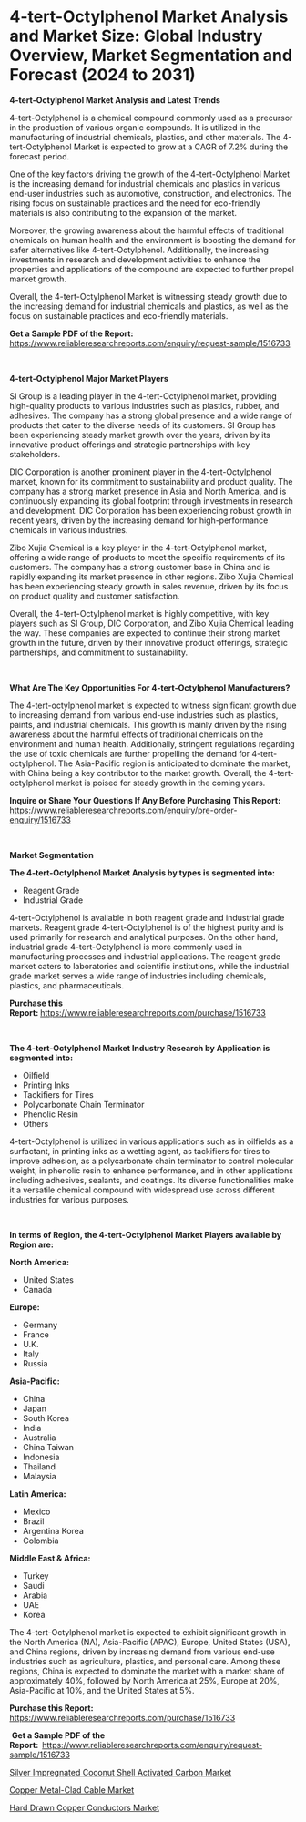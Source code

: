 <p><h1>4-tert-Octylphenol Market Analysis and Market Size: Global Industry Overview, Market Segmentation and Forecast (2024 to 2031)</h1></p><p><strong>4-tert-Octylphenol Market Analysis and Latest Trends</strong></p>
<p><p>4-tert-Octylphenol is a chemical compound commonly used as a precursor in the production of various organic compounds. It is utilized in the manufacturing of industrial chemicals, plastics, and other materials. The 4-tert-Octylphenol Market is expected to grow at a CAGR of 7.2% during the forecast period. </p><p>One of the key factors driving the growth of the 4-tert-Octylphenol Market is the increasing demand for industrial chemicals and plastics in various end-user industries such as automotive, construction, and electronics. The rising focus on sustainable practices and the need for eco-friendly materials is also contributing to the expansion of the market.</p><p>Moreover, the growing awareness about the harmful effects of traditional chemicals on human health and the environment is boosting the demand for safer alternatives like 4-tert-Octylphenol. Additionally, the increasing investments in research and development activities to enhance the properties and applications of the compound are expected to further propel market growth.</p><p>Overall, the 4-tert-Octylphenol Market is witnessing steady growth due to the increasing demand for industrial chemicals and plastics, as well as the focus on sustainable practices and eco-friendly materials.</p></p>
<p><strong>Get a Sample PDF of the Report:&nbsp;</strong> <a href="https://www.reliableresearchreports.com/enquiry/request-sample/1516733">https://www.reliableresearchreports.com/enquiry/request-sample/1516733</a></p>
<p>&nbsp;</p>
<p><strong>4-tert-Octylphenol Major Market Players</strong></p>
<p><p>SI Group is a leading player in the 4-tert-Octylphenol market, providing high-quality products to various industries such as plastics, rubber, and adhesives. The company has a strong global presence and a wide range of products that cater to the diverse needs of its customers. SI Group has been experiencing steady market growth over the years, driven by its innovative product offerings and strategic partnerships with key stakeholders.</p><p>DIC Corporation is another prominent player in the 4-tert-Octylphenol market, known for its commitment to sustainability and product quality. The company has a strong market presence in Asia and North America, and is continuously expanding its global footprint through investments in research and development. DIC Corporation has been experiencing robust growth in recent years, driven by the increasing demand for high-performance chemicals in various industries.</p><p>Zibo Xujia Chemical is a key player in the 4-tert-Octylphenol market, offering a wide range of products to meet the specific requirements of its customers. The company has a strong customer base in China and is rapidly expanding its market presence in other regions. Zibo Xujia Chemical has been experiencing steady growth in sales revenue, driven by its focus on product quality and customer satisfaction.</p><p>Overall, the 4-tert-Octylphenol market is highly competitive, with key players such as SI Group, DIC Corporation, and Zibo Xujia Chemical leading the way. These companies are expected to continue their strong market growth in the future, driven by their innovative product offerings, strategic partnerships, and commitment to sustainability.</p></p>
<p>&nbsp;</p>
<p><strong>What Are The Key Opportunities For 4-tert-Octylphenol Manufacturers?</strong></p>
<p><p>The 4-tert-octylphenol market is expected to witness significant growth due to increasing demand from various end-use industries such as plastics, paints, and industrial chemicals. This growth is mainly driven by the rising awareness about the harmful effects of traditional chemicals on the environment and human health. Additionally, stringent regulations regarding the use of toxic chemicals are further propelling the demand for 4-tert-octylphenol. The Asia-Pacific region is anticipated to dominate the market, with China being a key contributor to the market growth. Overall, the 4-tert-octylphenol market is poised for steady growth in the coming years.</p></p>
<p><strong>Inquire or Share Your Questions If Any Before Purchasing This Report:</strong> <a href="https://www.reliableresearchreports.com/enquiry/pre-order-enquiry/1516733">https://www.reliableresearchreports.com/enquiry/pre-order-enquiry/1516733</a></p>
<p>&nbsp;</p>
<p><strong>Market Segmentation</strong></p>
<p><strong>The 4-tert-Octylphenol Market Analysis by types is segmented into:</strong></p>
<p><ul><li>Reagent Grade</li><li>Industrial Grade</li></ul></p>
<p><p>4-tert-Octylphenol is available in both reagent grade and industrial grade markets. Reagent grade 4-tert-Octylphenol is of the highest purity and is used primarily for research and analytical purposes. On the other hand, industrial grade 4-tert-Octylphenol is more commonly used in manufacturing processes and industrial applications. The reagent grade market caters to laboratories and scientific institutions, while the industrial grade market serves a wide range of industries including chemicals, plastics, and pharmaceuticals.</p></p>
<p><strong>Purchase this Report:&nbsp;</strong><a href="https://www.reliableresearchreports.com/purchase/1516733">https://www.reliableresearchreports.com/purchase/1516733</a></p>
<p>&nbsp;</p>
<p><strong>The 4-tert-Octylphenol Market Industry Research by Application is segmented into:</strong></p>
<p><ul><li>Oilfield</li><li>Printing Inks</li><li>Tackifiers for Tires</li><li>Polycarbonate Chain Terminator</li><li>Phenolic Resin</li><li>Others</li></ul></p>
<p><p>4-tert-Octylphenol is utilized in various applications such as in oilfields as a surfactant, in printing inks as a wetting agent, as tackifiers for tires to improve adhesion, as a polycarbonate chain terminator to control molecular weight, in phenolic resin to enhance performance, and in other applications including adhesives, sealants, and coatings. Its diverse functionalities make it a versatile chemical compound with widespread use across different industries for various purposes.</p></p>
<p>&nbsp;</p>
<p><strong>In terms of Region, the 4-tert-Octylphenol Market Players available by Region are:</strong></p>
<p>
    <p> <strong> North America: </strong>
        <ul>
            <li>United States</li>
            <li>Canada</li>
        </ul>
        </p> 
    <p> <strong> Europe: </strong>
        <ul>
            <li>Germany</li>
            <li>France</li>
            <li>U.K.</li>
            <li>Italy</li>
            <li>Russia</li>
        </ul>
        </p> 
    <p> <strong> Asia-Pacific: </strong>
        <ul>
            <li>China</li>
            <li>Japan</li>
            <li>South Korea</li>
            <li>India</li>
            <li>Australia</li>
            <li>China Taiwan</li>
            <li>Indonesia</li>
            <li>Thailand</li>
            <li>Malaysia</li>
        </ul>
        </p> 
    <p> <strong> Latin America: </strong>
        <ul>
            <li>Mexico</li>
            <li>Brazil</li>
            <li>Argentina Korea</li>
            <li>Colombia</li>
        </ul>
        </p> 
    <p> <strong> Middle East & Africa: </strong>
        <ul>
            <li>Turkey</li>
            <li>Saudi</li>
            <li>Arabia</li>
            <li>UAE</li>
            <li>Korea</li>
        </ul>
    </p>
    </p>
<p><p>The 4-tert-Octylphenol market is expected to exhibit significant growth in the North America (NA), Asia-Pacific (APAC), Europe, United States (USA), and China regions, driven by increasing demand from various end-use industries such as agriculture, plastics, and personal care. Among these regions, China is expected to dominate the market with a market share of approximately 40%, followed by North America at 25%, Europe at 20%, Asia-Pacific at 10%, and the United States at 5%.</p></p>
<p><strong>Purchase this Report: </strong><a href="https://www.reliableresearchreports.com/purchase/1516733">https://www.reliableresearchreports.com/purchase/1516733</a></p>
<p>&nbsp;<strong>Get a Sample PDF of the Report:&nbsp;&nbsp;</strong><a href="https://www.reliableresearchreports.com/enquiry/request-sample/1516733">https://www.reliableresearchreports.com/enquiry/request-sample/1516733</a></p>
<p><strong></strong></p>
<p><p><a href="https://view.publitas.com/reportprime-1/silver-impregnated-coconut-shell-activated-carbon-market-size-and-examines-its-market-scope-with-a-primary-focus-on-growth-opportunities-and-forecasted-trends-spanning-from-2024-to-2031/">Silver Impregnated Coconut Shell Activated Carbon Market</a></p><p><a href="https://view.publitas.com/reportprime-1/copper-metal-clad-cable-market-size-market-share-and-global-market-analysis-report-2024-2031/">Copper Metal-Clad Cable Market</a></p><p><a href="https://view.publitas.com/reportprime-1/hard-drawn-copper-conductors-market-with-the-goal-of-estimating-the-market-size-and-future-growth-potential-of-various-market-segments-based-on-component-applications-end-user-and-region/">Hard Drawn Copper Conductors Market</a></p></p>